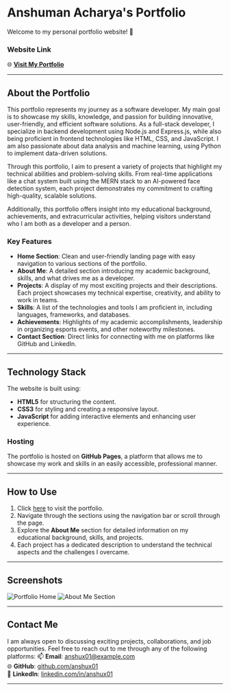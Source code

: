 # **Anshuman Acharya's Portfolio**

Welcome to my personal portfolio website! 🚀

### **Website Link**
🌐 **[Visit My Portfolio](https://anshux01.github.io/Portfolio/#home)**

---

## **About the Portfolio**
This portfolio represents my journey as a software developer. My main goal is to showcase my skills, knowledge, and passion for building innovative, user-friendly, and efficient software solutions. As a full-stack developer, I specialize in backend development using Node.js and Express.js, while also being proficient in frontend technologies like HTML, CSS, and JavaScript. I am also passionate about data analysis and machine learning, using Python to implement data-driven solutions.

Through this portfolio, I aim to present a variety of projects that highlight my technical abilities and problem-solving skills. From real-time applications like a chat system built using the MERN stack to an AI-powered face detection system, each project demonstrates my commitment to crafting high-quality, scalable solutions.

Additionally, this portfolio offers insight into my educational background, achievements, and extracurricular activities, helping visitors understand who I am both as a developer and a person.

### **Key Features**
- **Home Section**: Clean and user-friendly landing page with easy navigation to various sections of the portfolio.
- **About Me**: A detailed section introducing my academic background, skills, and what drives me as a developer.
- **Projects**: A display of my most exciting projects and their descriptions. Each project showcases my technical expertise, creativity, and ability to work in teams.
- **Skills**: A list of the technologies and tools I am proficient in, including languages, frameworks, and databases.
- **Achievements**: Highlights of my academic accomplishments, leadership in organizing esports events, and other noteworthy milestones.
- **Contact Section**: Direct links for connecting with me on platforms like GitHub and LinkedIn.

---

## **Technology Stack**
The website is built using:
- **HTML5** for structuring the content.
- **CSS3** for styling and creating a responsive layout.
- **JavaScript** for adding interactive elements and enhancing user experience.

### Hosting
The portfolio is hosted on **GitHub Pages**, a platform that allows me to showcase my work and skills in an easily accessible, professional manner.

---

## **How to Use**
1. Click [here](https://anshux01.github.io/Portfolio/#home) to visit the portfolio.
2. Navigate through the sections using the navigation bar or scroll through the page.
3. Explore the **About Me** section for detailed information on my educational background, skills, and projects.
4. Each project has a dedicated description to understand the technical aspects and the challenges I overcame.

---

## **Screenshots**
![Portfolio Home](https://anshux01.github.io/Portfolio/assets/home-screenshot.jpg)
![About Me Section](https://anshux01.github.io/Portfolio/assets/about-screenshot.jpg)

---

## **Contact Me**
I am always open to discussing exciting projects, collaborations, and job opportunities. Feel free to reach out to me through any of the following platforms:
📫 **Email**: [anshux01@example.com](mailto:anshux01@example.com)  
🌐 **GitHub**: [github.com/anshux01](https://github.com/anshux01)  
💼 **LinkedIn**: [linkedin.com/in/anshux01](https://www.linkedin.com/in/anshux01/)

---
